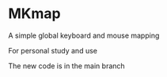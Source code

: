 # MKmap
A simple global keyboard and mouse mapping

For personal study and use

The new code is in the main branch
